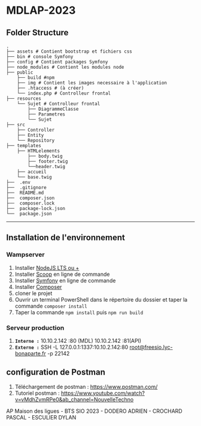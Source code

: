 # MDLAP-2023

## Folder Structure
    .
    ├── assets # Contient bootstrap et fichiers css
    ├── bin # console Symfony
    ├── config # Contient packages Symfony
    ├── node_modules # Contient les modules node
    ├── public
        ├── build #npm
        ├── img # Contient les images necessaire à l'application
        ├── .htaccess # (à créer)
        └── index.php # Controlleur frontal
    ├── resources
        └── Sujet # Controlleur frontal
            ├── DiagrammeClasse
            ├── Parametres
            └── Sujet
    ├── src
        ├── Controller
        ├── Entity
        └── Repository
    ├── templates
        ├── HTMLelements
            ├── body.twig
            ├── footer.twig
            └──header.twig
        ├── accueil
        └── base.twig
    ├──  .env
    ├──  .gitignore
    ├──  README.md
    ├──  composer.json
    ├──  composer.lock
    ├──  package-lock.json
    └──  package.json
---

## Installation de l'environnement
### Wampserver
1. Installer [NodeJS LTS ou +](https://nodejs.org/en/download)
2. Installer [Scoop](https://scoop.sh) en ligne de commande
3. Installer [Symfony](https://symfony.com/download) en ligne de commande
4. Installer [Composer](https://getcomposer.org/download/)
5. cloner le projet
6. Ouvrir un terminal PowerShell dans le répertoire du dossier et taper la commande `composer install`
7. Taper la commande `npm install` puis `npm run build`

### Serveur production
1. **`Interne :`** 10.10.2.142 :80 (MDL) 10.10.2.142 :81(API)
2. **`Externe :`** SSH -L 127.0.0.1:1337:10.10.2.142:80 root@freesio.lyc-bonaparte.fr -p 22142

## configuration de Postman
1. Téléchargement de postman : https://www.postman.com/
2. Tutoriel postman : https://www.youtube.com/watch?v=vMdhZvmRPe0&ab_channel=NouvelleTechno


AP Maison des ligues - BTS SIO 2023 - DODERO ADRIEN - CROCHARD PASCAL - ESCULIER DYLAN
